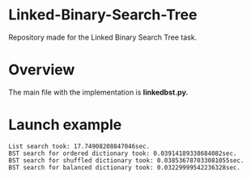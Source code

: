 # Linked-Binary-Search-Tree
Repository made for the Linked Binary Search Tree task.

# Overview
The main file with the implementation is **linkedbst.py.**

# Launch example
```
List search took: 17.74908208847046sec. 
BST search for ordered dictionary took: 0.03914189338684082sec.
BST search for shuffled dictionary took: 0.038536787033081055sec. 
BST search for balanced dictionary took: 0.03229999542236328sec.
```